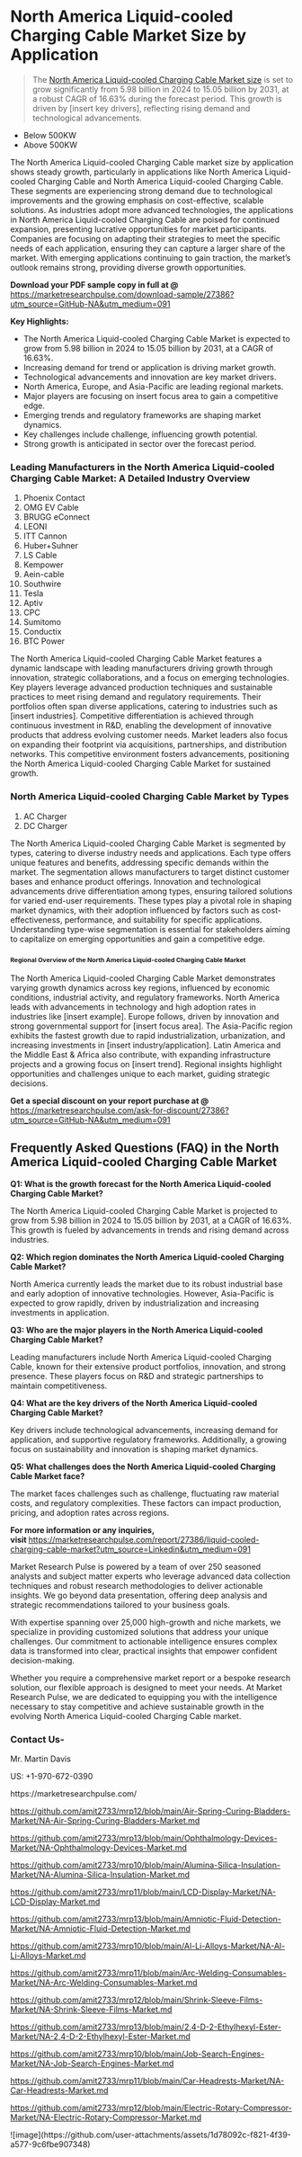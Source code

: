 <h1>North America Liquid-cooled Charging Cable Market&nbsp;Size by Application</h1><blockquote><p>The <a href="https://marketresearchpulse.com/download-sample/27386?utm_source=GitHub-NA&amp;utm_medium=091">North America Liquid-cooled Charging Cable Market size</a> is set to grow significantly from 5.98 billion in 2024 to 15.05 billion by 2031, at a robust CAGR of 16.63% during the forecast period. This growth is driven by [insert key drivers], reflecting rising demand and technological advancements.</p></blockquote><ul><li>Below 500KW<li> Above 500KW</li></ul><p>The North America Liquid-cooled Charging Cable market size by application shows steady growth, particularly in applications like North America Liquid-cooled Charging Cable and North America Liquid-cooled Charging Cable. These segments are experiencing strong demand due to technological improvements and the growing emphasis on cost-effective, scalable solutions. As industries adopt more advanced technologies, the applications in North America Liquid-cooled Charging Cable are poised for continued expansion, presenting lucrative opportunities for market participants. Companies are focusing on adapting their strategies to meet the specific needs of each application, ensuring they can capture a larger share of the market. With emerging applications continuing to gain traction, the market’s outlook remains strong, providing diverse growth opportunities.</p><p><strong>Download your PDF sample copy in full at @ </strong><a href="https://marketresearchpulse.com/download-sample/27386?utm_source=GitHub-NA&amp;utm_medium=091">https://marketresearchpulse.com/download-sample/27386?utm_source=GitHub-NA&amp;utm_medium=091</a></p><p><strong>Key Highlights: </strong></p><ul><li>The North America Liquid-cooled Charging Cable Market is expected to grow from 5.98 billion in 2024 to 15.05 billion by 2031, at a CAGR of 16.63%.</li><li>Increasing demand for trend or application is driving market growth.</li><li>Technological advancements and innovation are key market drivers.</li><li>North America, Europe, and Asia-Pacific are leading regional markets.</li><li>Major players are focusing on insert focus area to gain a competitive edge.</li><li>Emerging trends and regulatory frameworks are shaping market dynamics.</li><li>Key challenges include challenge, influencing growth potential.</li><li>Strong growth is anticipated in sector over the forecast period.</li></ul><h3>Leading Manufacturers in the North America Liquid-cooled Charging Cable Market: A Detailed Industry Overview</h3><ol><li>Phoenix Contact</li><li>OMG EV Cable</li><li>BRUGG eConnect</li><li>LEONI</li><li>ITT Cannon</li><li>Huber+Suhner</li><li>LS Cable</li><li>Kempower</li><li>Aein-cable</li><li>Southwire</li><li>Tesla</li><li>Aptiv</li><li>CPC</li><li>Sumitomo</li><li>Conductix</li><li>BTC Power</li></ol><div class="flex max-w-full flex-col flex-grow"><div class="min-h-8 text-message flex w-full flex-col items-end gap-2 whitespace-normal break-words [.text-message+&amp;]:mt-5" dir="auto" data-message-author-role="assistant" data-message-id="fd8432e4-4910-450d-b182-61b7bfb0a01f" data-message-model-slug="gpt-4o"><div class="flex w-full flex-col gap-1 empty:hidden first:pt-[3px]"><div class="markdown prose w-full break-words dark:prose-invert light"><p>The North America Liquid-cooled Charging Cable Market features a dynamic landscape with leading manufacturers driving growth through innovation, strategic collaborations, and a focus on emerging technologies. Key players leverage advanced production techniques and sustainable practices to meet rising demand and regulatory requirements. Their portfolios often span diverse applications, catering to industries such as [insert industries]. Competitive differentiation is achieved through continuous investment in R&amp;D, enabling the development of innovative products that address evolving customer needs. Market leaders also focus on expanding their footprint via acquisitions, partnerships, and distribution networks. This competitive environment fosters advancements, positioning the North America Liquid-cooled Charging Cable Market for sustained growth.</p></div></div></div></div><h3>North America Liquid-cooled Charging Cable Market by Types</h3><ol><li>AC Charger<li> DC Charger</li></ol><div class="flex max-w-full flex-col flex-grow"><div class="min-h-8 text-message flex w-full flex-col items-end gap-2 whitespace-normal break-words [.text-message+&amp;]:mt-5" dir="auto" data-message-author-role="assistant" data-message-id="084470be-0bb7-4664-bddf-5156b4f41249" data-message-model-slug="gpt-4o-mini"><div class="flex w-full flex-col gap-1 empty:hidden first:pt-[3px]"><div class="markdown prose w-full break-words dark:prose-invert light"><p>The North America Liquid-cooled Charging Cable Market is segmented by types, catering to diverse industry needs and applications. Each type offers unique features and benefits, addressing specific demands within the market. The segmentation allows manufacturers to target distinct customer bases and enhance product offerings. Innovation and technological advancements drive differentiation among types, ensuring tailored solutions for varied end-user requirements. These types play a pivotal role in shaping market dynamics, with their adoption influenced by factors such as cost-effectiveness, performance, and suitability for specific applications. Understanding type-wise segmentation is essential for stakeholders aiming to capitalize on emerging opportunities and gain a competitive edge.</p></div></div></div></div><h3><span style="font-size: 11px;">Regional Overview of the North America Liquid-cooled Charging Cable Market</span></h3><div class="flex max-w-full flex-col flex-grow"><div class="min-h-8 text-message flex w-full flex-col items-end gap-2 whitespace-normal break-words [.text-message+&amp;]:mt-5" dir="auto" data-message-author-role="assistant" data-message-id="e9038762-ce64-4e30-91c9-9bd413514231" data-message-model-slug="gpt-4o-mini"><div class="flex w-full flex-col gap-1 empty:hidden first:pt-[3px]"><div class="markdown prose w-full break-words dark:prose-invert light"><p>The North America Liquid-cooled Charging Cable Market demonstrates varying growth dynamics across key regions, influenced by economic conditions, industrial activity, and regulatory frameworks. North America leads with advancements in technology and high adoption rates in industries like [insert example]. Europe follows, driven by innovation and strong governmental support for [insert focus area]. The Asia-Pacific region exhibits the fastest growth due to rapid industrialization, urbanization, and increasing investments in [insert industry/application]. Latin America and the Middle East &amp; Africa also contribute, with expanding infrastructure projects and a growing focus on [insert trend]. Regional insights highlight opportunities and challenges unique to each market, guiding strategic decisions.</p></div></div></div></div><p><strong>Get a special discount on your report purchase at @ </strong><a href="https://marketresearchpulse.com/ask-for-discount/27386?utm_source=GitHub-NA&amp;utm_medium=091">https://marketresearchpulse.com/ask-for-discount/27386?utm_source=GitHub-NA&amp;utm_medium=091</a></p><h2>Frequently Asked Questions (FAQ) in the North America Liquid-cooled Charging Cable Market</h2><p><strong>Q1: What is the growth forecast for the North America Liquid-cooled Charging Cable Market?</strong></p><p>The North America Liquid-cooled Charging Cable Market is projected to grow from 5.98 billion in 2024 to 15.05 billion by 2031, at a CAGR of 16.63%. This growth is fueled by advancements in trends and rising demand across industries.</p><p><strong>Q2: Which region dominates the North America Liquid-cooled Charging Cable Market?</strong></p><p>North America currently leads the market due to its robust industrial base and early adoption of innovative technologies. However, Asia-Pacific is expected to grow rapidly, driven by industrialization and increasing investments in application.</p><p><strong>Q3: Who are the major players in the North America Liquid-cooled Charging Cable Market?</strong></p><p>Leading manufacturers include North America Liquid-cooled Charging Cable, known for their extensive product portfolios, innovation, and strong presence. These players focus on R&amp;D and strategic partnerships to maintain competitiveness.</p><p><strong>Q4: What are the key drivers of the North America Liquid-cooled Charging Cable Market?</strong></p><p>Key drivers include technological advancements, increasing demand for application, and supportive regulatory frameworks. Additionally, a growing focus on sustainability and innovation is shaping market dynamics.</p><p><strong>Q5: What challenges does the North America Liquid-cooled Charging Cable Market face?</strong></p><p>The market faces challenges such as challenge, fluctuating raw material costs, and regulatory complexities. These factors can impact production, pricing, and adoption rates across regions.</p><p><strong>For more information or any inquiries, visit&nbsp;</strong><a href="https://marketresearchpulse.com/report/27386/liquid-cooled-charging-cable-market?utm_source=Linkedin&utm_medium=091">https://marketresearchpulse.com/report/27386/liquid-cooled-charging-cable-market?utm_source=Linkedin&utm_medium=091</a></p><p>Market Research Pulse is powered by a team of over 250 seasoned analysts and subject matter experts who leverage advanced data collection techniques and robust research methodologies to deliver actionable insights. We go beyond data presentation, offering deep analysis and strategic recommendations tailored to your business goals.</p><p>With expertise spanning over 25,000 high-growth and niche markets, we specialize in providing customized solutions that address your unique challenges. Our commitment to actionable intelligence ensures complex data is transformed into clear, practical insights that empower confident decision-making.</p><p>Whether you require a comprehensive market report or a bespoke research solution, our flexible approach is designed to meet your needs. At Market Research Pulse, we are dedicated to equipping you with the intelligence necessary to stay competitive and achieve sustainable growth in the evolving North America Liquid-cooled Charging Cable market.</p><h3><strong>Contact Us-</strong></h3><p>Mr. Martin Davis</p><p>US: +1-970-672-0390</p><p>https://marketresearchpulse.com/</p><p><a href="https://github.com/amit2733/mrp12/blob/main/Air-Spring-Curing-Bladders-Market/NA-Air-Spring-Curing-Bladders-Market.md">https://github.com/amit2733/mrp12/blob/main/Air-Spring-Curing-Bladders-Market/NA-Air-Spring-Curing-Bladders-Market.md</a></p><p><a href="https://github.com/amit2733/mrp13/blob/main/Ophthalmology-Devices-Market/NA-Ophthalmology-Devices-Market.md">https://github.com/amit2733/mrp13/blob/main/Ophthalmology-Devices-Market/NA-Ophthalmology-Devices-Market.md</a></p><p><a href="https://github.com/amit2733/mrp10/blob/main/Alumina-Silica-Insulation-Market/NA-Alumina-Silica-Insulation-Market.md">https://github.com/amit2733/mrp10/blob/main/Alumina-Silica-Insulation-Market/NA-Alumina-Silica-Insulation-Market.md</a></p><p><a href="https://github.com/amit2733/mrp11/blob/main/LCD-Display-Market/NA-LCD-Display-Market.md">https://github.com/amit2733/mrp11/blob/main/LCD-Display-Market/NA-LCD-Display-Market.md</a></p><p><a href="https://github.com/amit2733/mrp13/blob/main/Amniotic-Fluid-Detection-Market/NA-Amniotic-Fluid-Detection-Market.md">https://github.com/amit2733/mrp13/blob/main/Amniotic-Fluid-Detection-Market/NA-Amniotic-Fluid-Detection-Market.md</a></p><p><a href="https://github.com/amit2733/mrp10/blob/main/Al-Li-Alloys-Market/NA-Al-Li-Alloys-Market.md">https://github.com/amit2733/mrp10/blob/main/Al-Li-Alloys-Market/NA-Al-Li-Alloys-Market.md</a></p><p><a href="https://github.com/amit2733/mrp11/blob/main/Arc-Welding-Consumables-Market/NA-Arc-Welding-Consumables-Market.md">https://github.com/amit2733/mrp11/blob/main/Arc-Welding-Consumables-Market/NA-Arc-Welding-Consumables-Market.md</a></p><p><a href="https://github.com/amit2733/mrp12/blob/main/Shrink-Sleeve-Films-Market/NA-Shrink-Sleeve-Films-Market.md">https://github.com/amit2733/mrp12/blob/main/Shrink-Sleeve-Films-Market/NA-Shrink-Sleeve-Films-Market.md</a></p><p><a href="https://github.com/amit2733/mrp13/blob/main/2,4-D-2-Ethylhexyl-Ester-Market/NA-2,4-D-2-Ethylhexyl-Ester-Market.md">https://github.com/amit2733/mrp13/blob/main/2,4-D-2-Ethylhexyl-Ester-Market/NA-2,4-D-2-Ethylhexyl-Ester-Market.md</a></p><p><a href="https://github.com/amit2733/mrp10/blob/main/Job-Search-Engines-Market/NA-Job-Search-Engines-Market.md">https://github.com/amit2733/mrp10/blob/main/Job-Search-Engines-Market/NA-Job-Search-Engines-Market.md</a></p><p><a href="https://github.com/amit2733/mrp11/blob/main/Car-Headrests-Market/NA-Car-Headrests-Market.md">https://github.com/amit2733/mrp11/blob/main/Car-Headrests-Market/NA-Car-Headrests-Market.md</a></p><p><a href="https://github.com/amit2733/mrp12/blob/main/Electric-Rotary-Compressor-Market/NA-Electric-Rotary-Compressor-Market.md">https://github.com/amit2733/mrp12/blob/main/Electric-Rotary-Compressor-Market/NA-Electric-Rotary-Compressor-Market.md</a></p>
![image](https://github.com/user-attachments/assets/1d78092c-f821-4f39-a577-9c6fbe907348)
